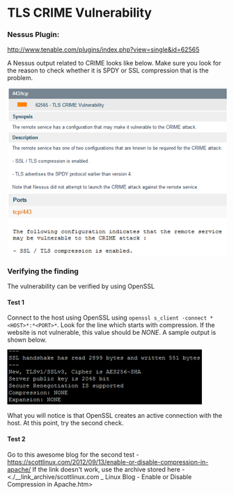 TLS CRIME Vulnerability
=======================

### Nessus Plugin:
<http://www.tenable.com/plugins/index.php?view=single&id=62565>

A Nessus output related to CRIME looks like below. Make sure you look for the reason to check whether it is SPDY or SSL compression that is the problem.

![Nessus output](./nessus-1.PNG)
![Nessus output](./nessus-2.PNG "Reason")

### Verifying the finding
The vulnerability can be verified by using OpenSSL

#### Test 1
Connect to the host using OpenSSL using `openssl s_client -connect *<HOST>*:*<PORT>*`. Look for the line which starts with compression. If the website is not vulnerable, this value should be *NONE*. A sample output is shown below.

![OpenSSL Check 1](./openssl-check-1.PNG)

What you will notice is that OpenSSL creates an active connection with the host. At this point, try the second check.

#### Test 2
Go to this awesome blog for the second test - <https://scottlinux.com/2012/09/13/enable-or-disable-compression-in-apache/>
If the link doesn't work, use the archive stored here - <./__link_archive/scottlinux.com _ Linux Blog - Enable or Disable Compression in Apache.htm>
